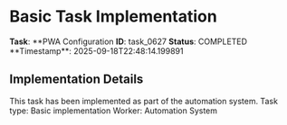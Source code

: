 # Basic Task Implementation

**Task**: **PWA Configuration
**ID**: task_0627
**Status**: COMPLETED
**Timestamp\*\*: 2025-09-18T22:48:14.199891

## Implementation Details

This task has been implemented as part of the automation system.
Task type: Basic implementation
Worker: Automation System
